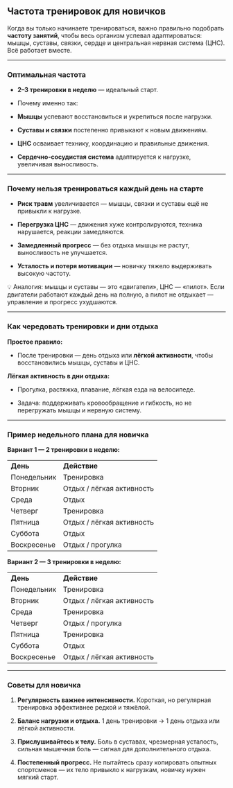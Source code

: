 ## **Частота тренировок для новичков**

Когда вы только начинаете тренироваться, важно правильно подобрать **частоту занятий**, чтобы весь организм успевал адаптироваться: мышцы, суставы, связки, сердце и центральная нервная система (ЦНС). Всё работает вместе.

---

### **Оптимальная частота**

- **2–3 тренировки в неделю** — идеальный старт.
    
- Почему именно так:
    
- **Мышцы** успевают восстановиться и укрепиться после нагрузки.
    
- **Суставы и связки** постепенно привыкают к новым движениям.
    
- **ЦНС** осваивает технику, координацию и правильные движения.
    
- **Сердечно-сосудистая система** адаптируется к нагрузке, увеличивая выносливость.
    

---

### **Почему нельзя тренироваться каждый день на старте**

- **Риск травм** увеличивается — мышцы, связки и суставы ещё не привыкли к нагрузке.
    
- **Перегрузка ЦНС** — движения хуже контролируются, техника нарушается, реакции замедляются.
    
- **Замедленный прогресс** — без отдыха мышцы не растут, выносливость не улучшается.
    
- **Усталость и потеря мотивации** — новичку тяжело выдерживать высокую частоту.
    

💡 Аналогия: мышцы и суставы — это «двигатели», ЦНС — «пилот». Если двигатели работают каждый день на полную, а пилот не отдыхает — управление и прогресс ухудшаются.

---

### **Как чередовать тренировки и дни отдыха**

**Простое правило:**

- После тренировки — день отдыха или **лёгкой активности**, чтобы восстановились мышцы, суставы и ЦНС.
    

**Лёгкая активность в дни отдыха:**

- Прогулка, растяжка, плавание, лёгкая езда на велосипеде.
    
- Задача: поддерживать кровообращение и гибкость, но не перегружать мышцы и нервную систему.
    

---

### **Пример недельного плана для новичка**

**Вариант 1 — 2 тренировки в неделю:**

|   |   |
|---|---|
|**День**|**Действие**|
|Понедельник|Тренировка|
|Вторник|Отдых / лёгкая активность|
|Среда|Отдых|
|Четверг|Тренировка|
|Пятница|Отдых / лёгкая активность|
|Суббота|Отдых|
|Воскресенье|Отдых / прогулка|

**Вариант 2 — 3 тренировки в неделю:**

|   |   |
|---|---|
|**День**|**Действие**|
|Понедельник|Тренировка|
|Вторник|Отдых / лёгкая активность|
|Среда|Тренировка|
|Четверг|Отдых / прогулка|
|Пятница|Тренировка|
|Суббота|Отдых|
|Воскресенье|Отдых / лёгкая активность|

---

### **Советы для новичка**

1. **Регулярность важнее интенсивности.** Короткая, но регулярная тренировка эффективнее редкой и тяжёлой.
    
2. **Баланс нагрузки и отдыха.** 1 день тренировки → 1 день отдыха или лёгкой активности.
    
3. **Прислушивайтесь к телу.** Боль в суставах, чрезмерная усталость, сильная мышечная боль — сигнал для дополнительного отдыха.
    
4. **Постепенный прогресс.** Не пытайтесь сразу копировать опытных спортсменов — их тело привыкло к нагрузкам, новичку нужен мягкий старт.